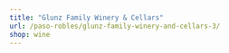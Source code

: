 ```yaml
---
title: "Glunz Family Winery & Cellars"
url: /paso-robles/glunz-family-winery-and-cellars-3/
shop: wine
---
```

